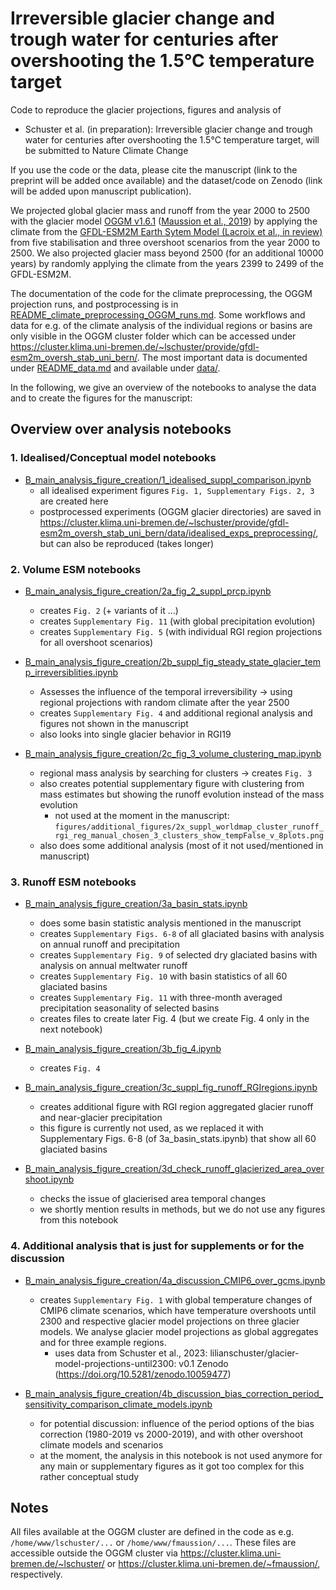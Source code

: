 # Irreversible glacier change and trough water for centuries after overshooting the 1.5°C temperature target
Code to reproduce the glacier projections, figures and analysis of 
- Schuster et al. (in preparation): Irreversible glacier change and trough water for centuries after overshooting the 1.5°C temperature target, will be submitted to Nature Climate Change

If you use the code or the data, please cite the manuscript (link to the preprint will be added once available) and the dataset/code on Zenodo (link will be added upon manuscript publication). 

We projected global glacier mass and runoff from the year 2000 to 2500 with the glacier model [OGGM v1.6.1](https://doi.org/10.5281/zenodo.8287580) ([Maussion et al., 2019](https://www.geosci-model-dev.net/12/909/2019/)) by applying the climate from the [GFDL-ESM2M Earth Sytem Model (Lacroix et al., in review)](https://doi.org/10.22541/essoar.171588258.80079180/v1) from five stabilisation and three overshoot scenarios from the year 2000 to 2500. We also projected glacier mass beyond 2500 (for an additional 10000 years) by randomly applying the climate from the years 2399 to 2499 of the GFDL-ESM2M. 

The documentation of the code for the climate preprocessing, the OGGM projection runs, and postprocessing is in [README_climate_preprocessing_OGGM_runs.md](README_climate_preprocessing_OGGM_runs.md). Some workflows and data for e.g. of the climate analysis of the individual regions or basins are only visible in the OGGM cluster folder which can be accessed under https://cluster.klima.uni-bremen.de/~lschuster/provide/gfdl-esm2m_oversh_stab_uni_bern/. The most important data is documented under [README_data.md](README_data.md) and available under [data/](data/).

In the following, we give an overview of the notebooks to analyse the data and to create the figures for the manuscript:

## Overview over analysis notebooks

### 1. Idealised/Conceptual model notebooks

- [B_main_analysis_figure_creation/1_idealised_suppl_comparison.ipynb](B_main_analysis_figure_creation/1_idealised_suppl_comparison.ipynb)
    - all idealised experiment figures `Fig. 1, Supplementary Figs. 2, 3` are created here
    - postprocessed experiments (OGGM glacier directories) are saved in https://cluster.klima.uni-bremen.de/~lschuster/provide/gfdl-esm2m_oversh_stab_uni_bern/data/idealised_exps_preprocessing/, but can also be reproduced (takes longer) 
    

### 2. Volume ESM notebooks
  
- [B_main_analysis_figure_creation/2a_fig_2_suppl_prcp.ipynb](B_main_analysis_figure_creation/2a_fig_2_suppl_prcp.ipynb)
    - creates `Fig. 2` (+ variants of it ...)
    - creates `Supplementary Fig. 11` (with global precipitation evolution)
    - creates `Supplementary Fig. 5` (with individual RGI region projections for all overshoot scenarios)

- [B_main_analysis_figure_creation/2b_suppl_fig_steady_state_glacier_temp_irreversiblities.ipynb](B_main_analysis_figure_creation/2b_suppl_fig_steady_state_glacier_temp_irreversiblities.ipynb)
    - Assesses the influence of the temporal irreversibility -> using regional projections with random climate after the year 2500
    - creates `Supplementary Fig. 4` and additional regional analysis and figures not shown in the manuscript
    - also looks into single glacier behavior in RGI19
        

- [B_main_analysis_figure_creation/2c_fig_3_volume_clustering_map.ipynb](B_main_analysis_figure_creation/2c_fig_3_volume_clustering_map.ipynb) 
    - regional mass analysis by searching for clusters -> creates `Fig. 3`
    - also creates potential supplementary figure with clustering from mass estimates but showing the runoff evolution instead of the mass evolution
        - not used at the moment in the manuscript: `figures/additional_figures/2x_suppl_worldmap_cluster_runoff_rgi_reg_manual_chosen_3_clusters_show_tempFalse_v_8plots.png`
    - also does some additional analysis (most of it not used/mentioned in manuscript)
    
### 3. Runoff ESM notebooks 
 
- [B_main_analysis_figure_creation/3a_basin_stats.ipynb](B_main_analysis_figure_creation/3a_basin_stats.ipynb)  
    - does some basin statistic analysis mentioned in the manuscript 
    - creates `Supplementary Figs. 6-8` of all glaciated basins with analysis on annual runoff and precipitation 
    - creates `Supplementary Fig. 9` of selected dry glaciated basins with analysis on annual meltwater runoff
    - creates `Supplementary Fig. 10` with basin statistics of all 60 glaciated basins
    - creates `Supplementary Fig. 11` with three-month averaged precipitation seasonality of selected basins     
    - creates files to create later Fig. 4 (but we create Fig. 4 only in the next notebook)
 
 - [B_main_analysis_figure_creation/3b_fig_4.ipynb](B_main_analysis_figure_creation/3b_fig_4.ipynb) 
     - creates `Fig. 4`

- [B_main_analysis_figure_creation/3c_suppl_fig_runoff_RGIregions.ipynb](B_main_analysis_figure_creation/3c_suppl_fig_runoff_RGIregions.ipynb)
    - creates additional figure with RGI region aggregated glacier runoff and near-glacier precipitation
    - this figure is currently not used, as we replaced it with Supplementary Figs. 6-8 (of 3a_basin_stats.ipynb) that show all 60 glaciated basins
    
- [B_main_analysis_figure_creation/3d_check_runoff_glacierized_area_overshoot.ipynb](B_main_analysis_figure_creation/3d_check_runoff_glacierized_area_overshoot.ipynb)
    - checks the issue of glacierised area temporal changes 
    - we shortly mention results in methods, but we do not use any figures from this notebook

### 4. Additional analysis that is just for supplements or for the discussion

- [B_main_analysis_figure_creation/4a_discussion_CMIP6_over_gcms.ipynb](B_main_analysis_figure_creation/4a_discussion_CMIP6_over_gcms.ipynb) 
    - creates `Supplementary Fig. 1` with global temperature changes of CMIP6 climate scenarios, which have temperature overshoots until 2300 and respective glacier model projections on three glacier models. We analyse glacier model projections as global aggregates and for three example regions.
        - uses data from Schuster et al., 2023: lilianschuster/glacier-model-projections-until2300: v0.1 Zenodo (https://doi.org/10.5281/zenodo.10059477)
  
- [B_main_analysis_figure_creation/4b_discussion_bias_correction_period_sensitivity_comparison_climate_models.ipynb](B_main_analysis_figure_creation/4b_discussion_bias_correction_period_sensitivity_comparison_climate_models.ipynb)
    - for potential discussion: influence of the period options of the bias correction (1980-2019 vs 2000-2019), and with other overshoot climate models and scenarios
    - at the moment, the analysis in this notebook is not used anymore for any main or supplementary figures as it got too complex for this rather conceptual study 
    
## Notes
All files available at the OGGM cluster are defined in the code as e.g. `/home/www/lschuster/...` or `/home/www/fmaussion/...`. These files are accessible outside the OGGM cluster via https://cluster.klima.uni-bremen.de/~lschuster/ or https://cluster.klima.uni-bremen.de/~fmaussion/, respectively. 

